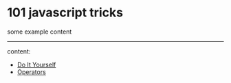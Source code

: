 # 101 javascript tricks

some example content

---

content:
- [Do It Yourself](do-it-yourself)
- [Operators](operators)
